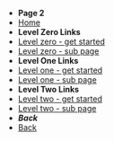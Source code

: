 * **Page 2**
* [Home](/)
* **Level Zero Links**
* [Level zero - get started](/get-started.md)
* [Level zero - sub page](docs/a-sub-page)
* **Level One Links**
* [Level one - get started](docs/levelone/level-one-get-started.md)
* [Level one - sub page](docs/levelone/level-one-sub-page)
* **Level Two Links**
* [Level two - get started](docs/levelone/leveltwo/level-two-get-started)
* [Level two - sub page](docs/levelone/leveltwo/level-two-sub-page)
* ***Back***
* [Back](/docs/levelone/level-one-get-started.md)